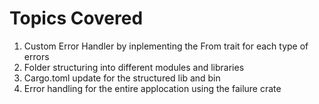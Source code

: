 # Topics Covered

1. Custom Error Handler by inplementing the From trait for each type of errors
2. Folder structuring into different modules and libraries
3. Cargo.toml update for the structured lib and bin
4. Error handling for the entire applocation using the failure crate
